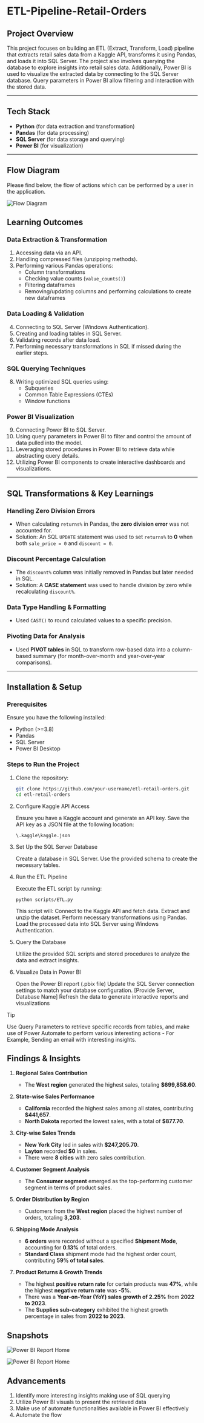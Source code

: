 # ETL-Pipeline-Retail-Orders

## Project Overview  
This project focuses on building an ETL (Extract, Transform, Load) pipeline that extracts retail sales data from a Kaggle API, transforms it using Pandas, and loads it into SQL Server. The project also involves querying the database to explore insights into retail sales data. Additionally, Power BI is used to visualize the extracted data by connecting to the SQL Server database. Query parameters in Power BI allow filtering and interaction with the stored data.  

---

## Tech Stack  
- **Python** (for data extraction and transformation)  
- **Pandas** (for data processing)  
- **SQL Server** (for data storage and querying)  
- **Power BI** (for visualization)  

---

## Flow Diagram
Please find below, the flow of actions which can be performed by a user in the application.

![Flow Diagram]([https://github.com/VenkatDundi/ETL_Pipeline_RetailOrders/blob/main/snapshots/Structure.jpg](https://github.com/SidCodes0001/ETL-Pipeline-Retail-Orders/blob/main/Snapshots/Structure.jpg))

## Learning Outcomes  

### **Data Extraction & Transformation**  
1. Accessing data via an API.  
2. Handling compressed files (unzipping methods).  
3. Performing various Pandas operations:  
   - Column transformations  
   - Checking value counts (`value_counts()`)  
   - Filtering dataframes  
   - Removing/updating columns and performing calculations to create new dataframes  

### **Data Loading & Validation**  
4. Connecting to SQL Server (Windows Authentication).  
5. Creating and loading tables in SQL Server.  
6. Validating records after data load.  
7. Performing necessary transformations in SQL if missed during the earlier steps.  

### **SQL Querying Techniques**  
8. Writing optimized SQL queries using:  
   - Subqueries  
   - Common Table Expressions (CTEs)  
   - Window functions  

### **Power BI Visualization**  
9. Connecting Power BI to SQL Server.  
10. Using query parameters in Power BI to filter and control the amount of data pulled into the model.  
11. Leveraging stored procedures in Power BI to retrieve data while abstracting query details.  
12. Utilizing Power BI components to create interactive dashboards and visualizations.  

---

## SQL Transformations & Key Learnings  

### **Handling Zero Division Errors**  
- When calculating `returns%` in Pandas, the **zero division error** was not accounted for.  
- Solution: An SQL `UPDATE` statement was used to set `returns%` to **0** when both `sale_price = 0` and `discount = 0`.  

### **Discount Percentage Calculation**  
- The `discount%` column was initially removed in Pandas but later needed in SQL.  
- Solution: A **CASE statement** was used to handle division by zero while recalculating `discount%`.  

### **Data Type Handling & Formatting**  
- Used `CAST()` to round calculated values to a specific precision.  

### **Pivoting Data for Analysis**  
- Used **PIVOT tables** in SQL to transform row-based data into a column-based summary (for month-over-month and year-over-year comparisons).  

---

## Installation & Setup  

### **Prerequisites**  
Ensure you have the following installed:  
- Python (>=3.8)  
- Pandas  
- SQL Server  
- Power BI Desktop  


### **Steps to Run the Project**  
1. Clone the repository:
  
   ```sh
   git clone https://github.com/your-username/etl-retail-orders.git
   cd etl-retail-orders
   ```

2. Configure Kaggle API Access

    Ensure you have a Kaggle account and generate an API key.
    Save the API key as a JSON file at the following location:

    ```
    \.kaggle\kaggle.json
    ```

3. Set Up the SQL Server Database

    Create a database in SQL Server.
    Use the provided schema to create the necessary tables.

4. Run the ETL Pipeline

    Execute the ETL script by running:
    ```
    python scripts/ETL.py
    ```

    This script will:
    Connect to the Kaggle API and fetch data.
    Extract and unzip the dataset.
    Perform necessary transformations using Pandas.
    Load the processed data into SQL Server using Windows Authentication.
  

5. Query the Database

    Utilize the provided SQL scripts and stored procedures to analyze the data and extract insights.

6. Visualize Data in Power BI

    Open the Power BI report (.pbix file)
    Update the SQL Server connection settings to match your database configuration. [Provide Server, Database Name]
    Refresh the data to generate interactive reports and visualizations
    
> [!Tip]
> Use Query Parameters to retrieve specific records from tables, and make use of Power Automate to perform various interesting actions - For Example, Sending an email with interesting insights.

## **Findings & Insights**  

1. **Regional Sales Contribution**  
   - The **West region** generated the highest sales, totaling **$699,858.60**.  

2. **State-wise Sales Performance**  
   - **California** recorded the highest sales among all states, contributing **$441,657**.  
   - **North Dakota** reported the lowest sales, with a total of **$877.70**.  

3. **City-wise Sales Trends**  
   - **New York City** led in sales with **$247,205.70**.  
   - **Layton** recorded **$0** in sales.  
   - There were **8 cities** with zero sales contribution.  

4. **Customer Segment Analysis**  
   - The **Consumer segment** emerged as the top-performing customer segment in terms of product sales.  

5. **Order Distribution by Region**  
   - Customers from the **West region** placed the highest number of orders, totaling **3,203**.  

6. **Shipping Mode Analysis**  
   - **6 orders** were recorded without a specified **Shipment Mode**, accounting for **0.13%** of total orders.  
   - **Standard Class** shipment mode had the highest order count, contributing **59% of total sales**.  

7. **Product Returns & Growth Trends**  
   - The highest **positive return rate** for certain products was **47%**, while the highest **negative return rate** was **-5%**.  
   - There was a **Year-on-Year (YoY) sales growth of 2.25%** from **2022 to 2023**.  
   - The **Supplies sub-category** exhibited the highest growth percentage in sales from **2022 to 2023**.  


## **Snapshots**

![Power BI Report Home](https://github.com/VenkatDundi/ETL_Pipeline_RetailOrders/blob/main/snapshots/report_home.png)   


![Power BI Report Home](https://github.com/VenkatDundi/ETL_Pipeline_RetailOrders/blob/main/snapshots/stored_procedure.png)   

## **Advancements**

1. Identify more interesting insights making use of SQL querying
2. Utilize Power BI visuals to present the retrieved data
3. Make use of automate functionalities available in Power BI effectively
4. Automate the flow  
